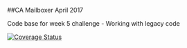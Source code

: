 ##CA Mailboxer April 2017

Code base for week 5 challenge - Working with legacy code

[![Coverage Status](https://coveralls.io/repos/github/olofvi/rails_messaging_august_17/badge.svg?branch=develop)](https://coveralls.io/github/olofvi/rails_messaging_august_17?branch=develop)
